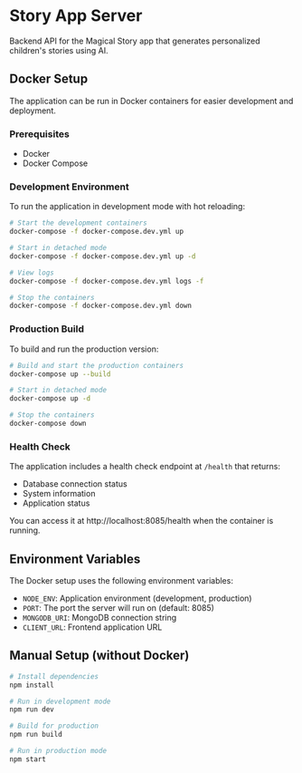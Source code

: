 # Story App Server

Backend API for the Magical Story app that generates personalized children's stories using AI.

## Docker Setup

The application can be run in Docker containers for easier development and deployment.

### Prerequisites

- Docker
- Docker Compose

### Development Environment

To run the application in development mode with hot reloading:

```bash
# Start the development containers
docker-compose -f docker-compose.dev.yml up

# Start in detached mode
docker-compose -f docker-compose.dev.yml up -d

# View logs
docker-compose -f docker-compose.dev.yml logs -f

# Stop the containers
docker-compose -f docker-compose.dev.yml down
```

### Production Build

To build and run the production version:

```bash
# Build and start the production containers
docker-compose up --build

# Start in detached mode
docker-compose up -d

# Stop the containers
docker-compose down
```

### Health Check

The application includes a health check endpoint at `/health` that returns:
- Database connection status
- System information
- Application status

You can access it at http://localhost:8085/health when the container is running.

## Environment Variables

The Docker setup uses the following environment variables:

- `NODE_ENV`: Application environment (development, production)
- `PORT`: The port the server will run on (default: 8085)
- `MONGODB_URI`: MongoDB connection string
- `CLIENT_URL`: Frontend application URL

## Manual Setup (without Docker)

```bash
# Install dependencies
npm install

# Run in development mode
npm run dev

# Build for production
npm run build

# Run in production mode
npm start
``` 